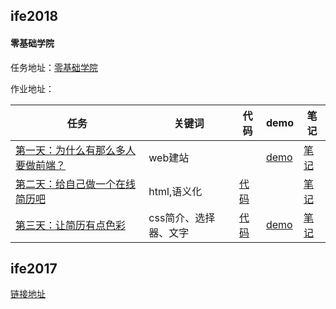 
## ife2018

#### 零基础学院

任务地址：[零基础学院](http://ife.baidu.com/college/detail/id/5)

作业地址：

任务|关键词|代码|demo|笔记
---|---|---|---|---
[第一天：为什么有那么多人要做前端？](http://ife.baidu.com/course/detail/id/28)|web建站||[demo](https://yuqy96.github.io/baidu-ife)| [笔记](ife2018/day1)
[第二天：给自己做一个在线简历吧](http://ife.baidu.com/course/detail/id/36)|html,语义化|[代码](https://codepen.io/yuqy96/pen/WJxOzB)||[笔记](ife2018/day2)
[第三天：让简历有点色彩](http://ife.baidu.com/course/detail/id/37)|css简介、选择器、文字|[代码](https://www.github.com/yuqy96/baidu-ife/ife2018/day3)|[demo](https://yuqy96.github.io/baidu-ife/ife2018/day3)|[笔记](ife2018/day3/README.md)

## ife2017

[链接地址](https://yuqy96.github.io/baidu-ife/ife2017)
